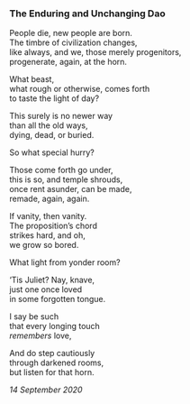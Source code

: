 ### The Enduring and Unchanging Dao

People die, new people are born.\
The timbre of civilization changes,\
like always, and we, those merely progenitors,\
progenerate, again, at the horn.

What beast, \
what rough or otherwise, comes forth\
to taste the light of day?

This surely is no newer way\
than all the old ways,\
dying, dead, or buried.

So what special hurry?

Those come forth go under,\
this is so, and temple shrouds,\
once rent asunder, can be made,\
remade, again, again.

If vanity, then vanity.\
The proposition’s chord\
strikes hard, and oh, \
we grow so bored. 

What light from yonder room?

‘Tis Juliet? Nay, knave,\
just one once loved\
in some forgotten tongue.

I say be such\
that every longing touch\
*remembers* love,

And do step cautiously \
through darkened rooms,\
but listen for that horn.

*14 September 2020*
